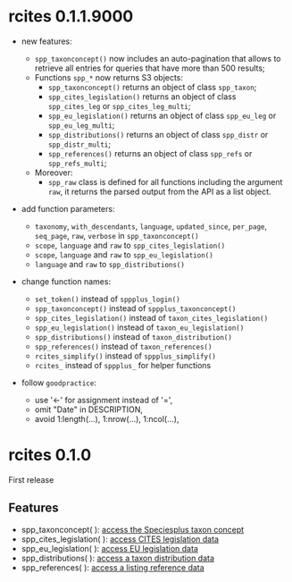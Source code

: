 # rcites 0.1.1.9000

- new features:

  - `spp_taxonconcept()` now includes an auto-pagination that allows to retrieve
  all entries for queries that have more than 500 results;
  - Functions `spp_*` now returns S3 objects:
    - `spp_taxonconcept()` returns an object of class `spp_taxon`;
    - `spp_cites_legislation()` returns an object of class `spp_cites_leg` or `spp_cites_leg_multi`;
    - `spp_eu_legislation()` returns an object of class `spp_eu_leg` or `spp_eu_leg_multi`;
    - `spp_distributions()` returns an object of class `spp_distr` or `spp_distr_multi`;
    - `spp_references()` returns an object of class `spp_refs` or `spp_refs_multi`;
  - Moreover:
    - `spp_raw` class is defined for all functions including the argument `raw`,
    it returns the parsed output from the API as a list object.   



- add function parameters:

  - `taxonomy`, `with_descendants`, `language`, `updated_since`, `per_page`,
  `seq_page`, `raw`, `verbose` in `spp_taxonconcept()`
  - `scope`, `language` and `raw` to `spp_cites_legislation()`
  - `scope`, `language` and `raw` to `spp_eu_legislation()`
  - `language` and `raw` to `spp_distributions()`

- change function names:

  - `set_token()` instead of `sppplus_login()`
  - `spp_taxonconcept()` instead of `sppplus_taxonconcept()`
  - `spp_cites_legislation()` instead of `taxon_cites_legislation()`
  - `spp_eu_legislation()` instead of `taxon_eu_legislation()`
  - `spp_distributions()` instead of `taxon_distribution()`
  - `spp_references()` instead of `taxon_references()`
  - `rcites_simplify()` instead of `sppplus_simplify()`
  - `rcites_` instead of `sppplus_` for helper functions

- follow `goodpractice`:

  - use '<-' for assignment instead of '=',
  - omit "Date" in DESCRIPTION,
  - avoid 1:length(...), 1:nrow(...), 1:ncol(...),


# rcites 0.1.0

First release

## Features

- spp_taxonconcept( ): [access the Speciesplus taxon concept](https://api.speciesplus.net/documentation/v1/taxon_concepts/index.html)
- spp_cites_legislation( ): [access CITES legislation data](https://api.speciesplus.net/documentation/v1/cites_legislation/index.html)
- spp_eu_legislation( ): [access EU legislation data](https://api.speciesplus.net/documentation/v1/eu_legislation/index.html)
- spp_distributions( ): [access a taxon distribution data](https://api.speciesplus.net/documentation/v1/distributions/index.html)
- spp_references( ): [access a listing reference data](https://api.speciesplus.net/documentation/v1/references/index.html)
